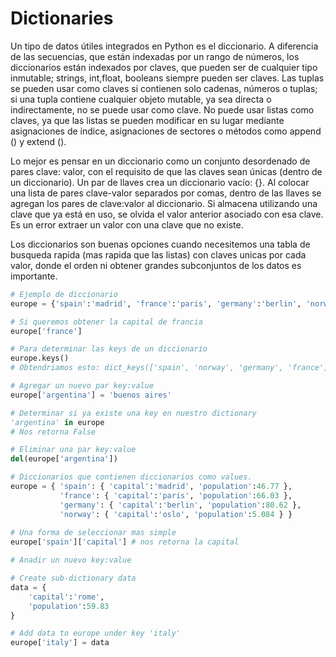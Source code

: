 # Dictionaries


Un tipo de datos útiles integrados en Python es el diccionario.
A diferencia de las secuencias, que están indexadas por un rango de números, los diccionarios están 
indexados por claves, que pueden ser de cualquier tipo inmutable; strings, int,float, booleans siempre
pueden ser claves. Las tuplas se pueden usar como claves si contienen solo cadenas, números o tuplas;
si una tupla contiene cualquier objeto mutable, ya sea directa o indirectamente, no se puede usar 
como clave. No puede usar listas como claves, ya que las listas se pueden modificar en su lugar 
mediante asignaciones de índice, asignaciones de sectores o métodos como append () y extend ().

Lo mejor es pensar en un diccionario como un conjunto desordenado de pares clave: valor, 
con el requisito de que las claves sean únicas (dentro de un diccionario). Un par de llaves 
crea un diccionario vacío: {}. Al colocar una lista de pares clave-valor separados por comas,
dentro de las llaves se agregan los pares de clave:valor al diccionario.
Si almacena utilizando una clave que ya está en uso, se olvida el valor anterior
asociado con esa clave. Es un error extraer un valor con una clave que no existe.

Los diccionarios son buenas opciones cuando necesitemos una tabla de busqueda rapida (mas rapida
que las listas) con claves unicas por cada valor, donde el orden ni obtener grandes subconjuntos
de los datos es importante.

```python
# Ejemplo de diccionario
europe = {'spain':'madrid', 'france':'paris', 'germany':'berlin', 'norway':'oslo' }

# Si queremos obtener la capital de francia
europe['france']

# Para determinar las keys de un diccionario
europe.keys()
# Obtendriamos esto: dict_keys(['spain', 'norway', 'germany', 'france'])

# Agregar un nuevo par key:value
europe['argentina'] = 'buenos aires'

# Determinar si ya existe una key en nuestro dictionary
'argentina' in europe
# Nos retorna False

# Eliminar una par key:value
del(europe['argentina'])

# Diccionarios que contienen diccionarios como values.
europe = { 'spain': { 'capital':'madrid', 'population':46.77 },
           'france': { 'capital':'paris', 'population':66.03 },
           'germany': { 'capital':'berlin', 'population':80.62 },
           'norway': { 'capital':'oslo', 'population':5.084 } }
           
# Una forma de seleccionar mas simple
europe['spain']['capital'] # nos retorna la capital

# Anadir un nuevo key:value 

# Create sub-dictionary data
data = {
    'capital':'rome',
    'population':59.83
}

# Add data to europe under key 'italy'
europe['italy'] = data

```














